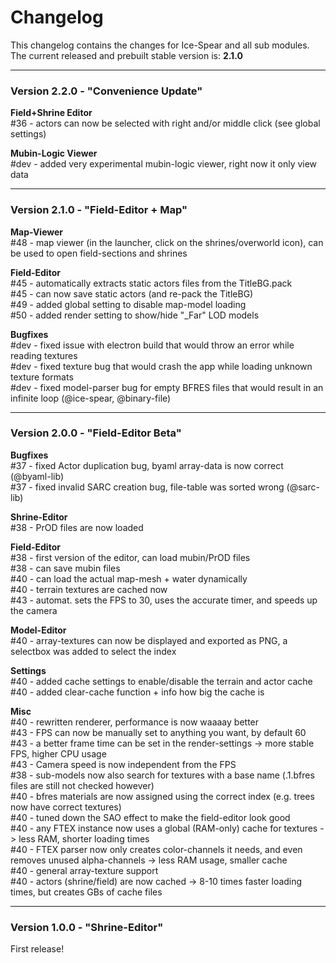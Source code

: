 # Changelog

This changelog contains the changes for Ice-Spear and all sub modules. <br/>
The current released and prebuilt stable version is: **2.1.0**

<hr/>

### Version 2.2.0 - "Convenience Update"

**Field+Shrine Editor** <br/>
#36 - actors can now be selected with right and/or middle click (see global settings) <br/>

**Mubin-Logic Viewer** <br/>
#dev - added very experimental mubin-logic viewer, right now it only view data

<hr/>

### Version 2.1.0 - "Field-Editor + Map"

**Map-Viewer**<br/>
#48 - map viewer (in the launcher, click on the shrines/overworld icon), can be used to open field-sections and shrines<br/>

**Field-Editor** <br/>
#45 - automatically extracts static actors files from the TitleBG.pack <br/>
#45 - can now save static actors (and re-pack the TitleBG) <br/>
#49 - added global setting to disable map-model loading <br/>
#50 - added render setting to show/hide "_Far" LOD models <br/>

**Bugfixes**<br/>
#dev - fixed issue with electron build that would throw an error while reading textures <br/>
#dev - fixed texture bug that would crash the app while loading unknown texture formats <br/>
#dev - fixed model-parser bug for empty BFRES files that would result in an infinite loop (@ice-spear, @binary-file) <br/>

<hr/>

### Version 2.0.0 - "Field-Editor Beta"
**Bugfixes** <br/>
#37 - fixed Actor duplication bug, byaml array-data is now correct (@byaml-lib)<br/>
#37 - fixed invalid SARC creation bug, file-table was sorted wrong (@sarc-lib)<br/>

**Shrine-Editor** <br/>
#38 - PrOD files are now loaded

**Field-Editor** <br/>
#38 - first version of the editor, can load mubin/PrOD files<br/>
#38 - can save mubin files<br/>
#40 - can load the actual map-mesh + water dynamically<br/>
#40 - terrain textures are cached now<br/>
#43 - automat. sets the FPS to 30, uses the accurate timer, and speeds up the camera

**Model-Editor** <br/>
#40 - array-textures can now be displayed and exported as PNG, a selectbox was added to select the index

**Settings**<br/>
#40 - added cache settings to enable/disable the terrain and actor cache <br/>
#40 - added clear-cache function + info how big the cache is

**Misc**<br/>
#40 - rewritten renderer, performance is now waaaay better<br/>
#43 - FPS can now be manually set to anything you want, by default 60<br/>
#43 - a better frame time can be set in the render-settings -> more stable FPS, higher CPU usage <br/>
#43 - Camera speed is now independent from the FPS<br/>
#38 - sub-models now also search for textures with a base name (.1.bfres files are still not checked however)<br/>
#40 - bfres materials are now assigned using the correct index (e.g. trees now have correct textures)<br/>
#40 - tuned down the SAO effect to make the field-editor look good<br/>
#40 - any FTEX instance now uses a global (RAM-only) cache for textures -> less RAM, shorter loading times<br/>
#40 - FTEX parser now only creates color-channels it needs, and even removes unused alpha-channels -> less RAM usage, smaller cache <br/>
#40 - general array-texture support<br/>
#40 - actors (shrine/field) are now cached -> 8-10 times faster loading times, but creates GBs of cache files <br/>

<hr/>

### Version 1.0.0 - "Shrine-Editor"
First release!